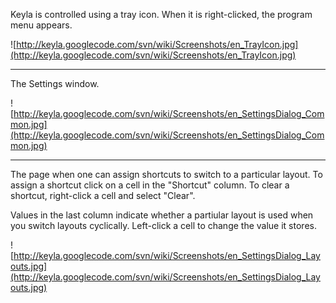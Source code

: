 Keyla is controlled using a tray icon. When it is right-clicked, the program menu appears.

![http://keyla.googlecode.com/svn/wiki/Screenshots/en_TrayIcon.jpg](http://keyla.googlecode.com/svn/wiki/Screenshots/en_TrayIcon.jpg)


---


The Settings window.

![http://keyla.googlecode.com/svn/wiki/Screenshots/en_SettingsDialog_Common.jpg](http://keyla.googlecode.com/svn/wiki/Screenshots/en_SettingsDialog_Common.jpg)


---


The page when one can assign shortcuts to switch to a particular layout. To assign a shortcut click on a cell in the "Shortcut" column. To clear a shortcut, right-click a cell and select "Clear".

Values in the last column indicate whether a partiular layout is used when you switch layouts cyclically. Left-click a cell to change the value it stores.

![http://keyla.googlecode.com/svn/wiki/Screenshots/en_SettingsDialog_Layouts.jpg](http://keyla.googlecode.com/svn/wiki/Screenshots/en_SettingsDialog_Layouts.jpg)